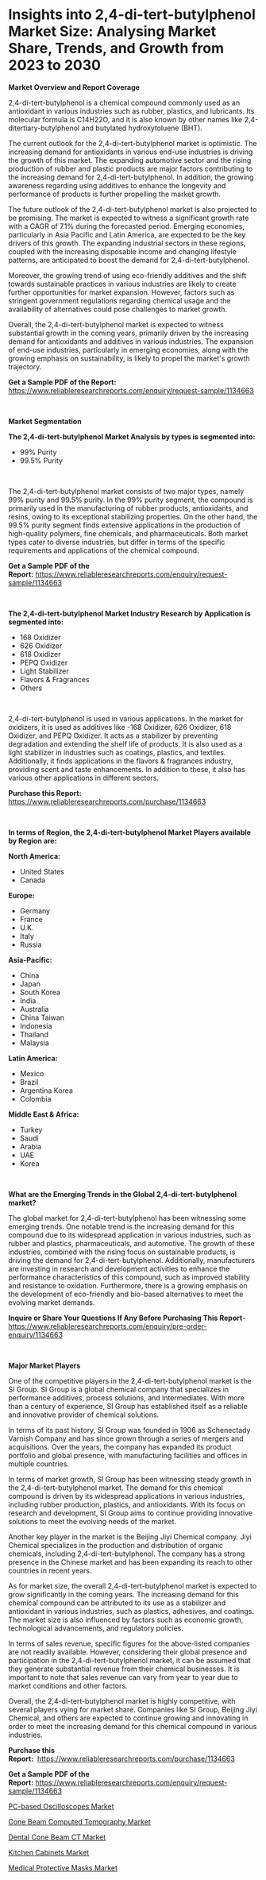 <p><h1>Insights into 2,4-di-tert-butylphenol Market Size: Analysing Market Share, Trends, and Growth from 2023 to 2030</h1></p><p><strong>Market Overview and Report Coverage</strong></p>
<p><p>2,4-di-tert-butylphenol is a chemical compound commonly used as an antioxidant in various industries such as rubber, plastics, and lubricants. Its molecular formula is C14H22O, and it is also known by other names like 2,4-ditertiary-butylphenol and butylated hydroxytoluene (BHT).</p><p>The current outlook for the 2,4-di-tert-butylphenol market is optimistic. The increasing demand for antioxidants in various end-use industries is driving the growth of this market. The expanding automotive sector and the rising production of rubber and plastic products are major factors contributing to the increasing demand for 2,4-di-tert-butylphenol. In addition, the growing awareness regarding using additives to enhance the longevity and performance of products is further propelling the market growth.</p><p>The future outlook of the 2,4-di-tert-butylphenol market is also projected to be promising. The market is expected to witness a significant growth rate with a CAGR of 7.1% during the forecasted period. Emerging economies, particularly in Asia Pacific and Latin America, are expected to be the key drivers of this growth. The expanding industrial sectors in these regions, coupled with the increasing disposable income and changing lifestyle patterns, are anticipated to boost the demand for 2,4-di-tert-butylphenol.</p><p>Moreover, the growing trend of using eco-friendly additives and the shift towards sustainable practices in various industries are likely to create further opportunities for market expansion. However, factors such as stringent government regulations regarding chemical usage and the availability of alternatives could pose challenges to market growth.</p><p>Overall, the 2,4-di-tert-butylphenol market is expected to witness substantial growth in the coming years, primarily driven by the increasing demand for antioxidants and additives in various industries. The expansion of end-use industries, particularly in emerging economies, along with the growing emphasis on sustainability, is likely to propel the market's growth trajectory.</p></p>
<p><strong>Get a Sample PDF of the Report:</strong> <a href="https://www.reliableresearchreports.com/enquiry/request-sample/1134663">https://www.reliableresearchreports.com/enquiry/request-sample/1134663</a></p>
<p>&nbsp;</p>
<p><strong>Market Segmentation</strong></p>
<p><strong>The 2,4-di-tert-butylphenol Market Analysis by types is segmented into:</strong></p>
<p><ul><li>99% Purity</li><li>99.5% Purity</li></ul></p>
<p>&nbsp;</p>
<p><p>The 2,4-di-tert-butylphenol market consists of two major types, namely 99% purity and 99.5% purity. In the 99% purity segment, the compound is primarily used in the manufacturing of rubber products, antioxidants, and resins, owing to its exceptional stabilizing properties. On the other hand, the 99.5% purity segment finds extensive applications in the production of high-quality polymers, fine chemicals, and pharmaceuticals. Both market types cater to diverse industries, but differ in terms of the specific requirements and applications of the chemical compound.</p></p>
<p><strong>Get a Sample PDF of the Report:</strong>&nbsp;<a href="https://www.reliableresearchreports.com/enquiry/request-sample/1134663">https://www.reliableresearchreports.com/enquiry/request-sample/1134663</a></p>
<p>&nbsp;</p>
<p><strong>The 2,4-di-tert-butylphenol Market Industry Research by Application is segmented into:</strong></p>
<p><ul><li>168 Oxidizer</li><li>626 Oxidizer</li><li>618 Oxidizer</li><li>PEPQ Oxidizer</li><li>Light Stabilizer</li><li>Flavors & Fragrances</li><li>Others</li></ul></p>
<p>&nbsp;</p>
<p><p>2,4-di-tert-butylphenol is used in various applications. In the market for oxidizers, it is used as additives like -168 Oxidizer, 626 Oxidizer, 618 Oxidizer, and PEPQ Oxidizer. It acts as a stabilizer by preventing degradation and extending the shelf life of products. It is also used as a light stabilizer in industries such as coatings, plastics, and textiles. Additionally, it finds applications in the flavors & fragrances industry, providing scent and taste enhancements. In addition to these, it also has various other applications in different sectors.</p></p>
<p><strong>Purchase this Report:</strong>&nbsp; <a href="https://www.reliableresearchreports.com/purchase/1134663">https://www.reliableresearchreports.com/purchase/1134663</a></p>
<p>&nbsp;</p>
<p><strong>In terms of Region, the 2,4-di-tert-butylphenol Market Players available by Region are:</strong></p>
<p>
    <p> <strong> North America: </strong>
        <ul>
            <li>United States</li>
            <li>Canada</li>
        </ul>
        </p> 
    <p> <strong> Europe: </strong>
        <ul>
            <li>Germany</li>
            <li>France</li>
            <li>U.K.</li>
            <li>Italy</li>
            <li>Russia</li>
        </ul>
        </p> 
    <p> <strong> Asia-Pacific: </strong>
        <ul>
            <li>China</li>
            <li>Japan</li>
            <li>South Korea</li>
            <li>India</li>
            <li>Australia</li>
            <li>China Taiwan</li>
            <li>Indonesia</li>
            <li>Thailand</li>
            <li>Malaysia</li>
        </ul>
        </p> 
    <p> <strong> Latin America: </strong>
        <ul>
            <li>Mexico</li>
            <li>Brazil</li>
            <li>Argentina Korea</li>
            <li>Colombia</li>
        </ul>
        </p> 
    <p> <strong> Middle East & Africa: </strong>
        <ul>
            <li>Turkey</li>
            <li>Saudi</li>
            <li>Arabia</li>
            <li>UAE</li>
            <li>Korea</li>
        </ul>
    </p>
    </p>
<p>&nbsp;</p>
<p><strong>What are the Emerging Trends in the Global 2,4-di-tert-butylphenol market?</strong></p>
<p><p>The global market for 2,4-di-tert-butylphenol has been witnessing some emerging trends. One notable trend is the increasing demand for this compound due to its widespread application in various industries, such as rubber and plastics, pharmaceuticals, and automotive. The growth of these industries, combined with the rising focus on sustainable products, is driving the demand for 2,4-di-tert-butylphenol. Additionally, manufacturers are investing in research and development activities to enhance the performance characteristics of this compound, such as improved stability and resistance to oxidation. Furthermore, there is a growing emphasis on the development of eco-friendly and bio-based alternatives to meet the evolving market demands.</p></p>
<p><strong>Inquire or Share Your Questions If Any Before Purchasing This Report</strong>- <a href="https://www.reliableresearchreports.com/enquiry/pre-order-enquiry/1134663">https://www.reliableresearchreports.com/enquiry/pre-order-enquiry/1134663</a></p>
<p>&nbsp;</p>
<p><strong>Major Market Players</strong></p>
<p><p>One of the competitive players in the 2,4-di-tert-butylphenol market is the SI Group. SI Group is a global chemical company that specializes in performance additives, process solutions, and intermediates. With more than a century of experience, SI Group has established itself as a reliable and innovative provider of chemical solutions.</p><p>In terms of its past history, SI Group was founded in 1906 as Schenectady Varnish Company and has since grown through a series of mergers and acquisitions. Over the years, the company has expanded its product portfolio and global presence, with manufacturing facilities and offices in multiple countries.</p><p>In terms of market growth, SI Group has been witnessing steady growth in the 2,4-di-tert-butylphenol market. The demand for this chemical compound is driven by its widespread applications in various industries, including rubber production, plastics, and antioxidants. With its focus on research and development, SI Group aims to continue providing innovative solutions to meet the evolving needs of the market.</p><p>Another key player in the market is the Beijing Jiyi Chemical company. Jiyi Chemical specializes in the production and distribution of organic chemicals, including 2,4-di-tert-butylphenol. The company has a strong presence in the Chinese market and has been expanding its reach to other countries in recent years.</p><p>As for market size, the overall 2,4-di-tert-butylphenol market is expected to grow significantly in the coming years. The increasing demand for this chemical compound can be attributed to its use as a stabilizer and antioxidant in various industries, such as plastics, adhesives, and coatings. The market size is also influenced by factors such as economic growth, technological advancements, and regulatory policies.</p><p>In terms of sales revenue, specific figures for the above-listed companies are not readily available. However, considering their global presence and participation in the 2,4-di-tert-butylphenol market, it can be assumed that they generate substantial revenue from their chemical businesses. It is important to note that sales revenue can vary from year to year due to market conditions and other factors.</p><p>Overall, the 2,4-di-tert-butylphenol market is highly competitive, with several players vying for market share. Companies like SI Group, Beijing Jiyi Chemical, and others are expected to continue growing and innovating in order to meet the increasing demand for this chemical compound in various industries.</p></p>
<p><strong>Purchase this Report:</strong>&nbsp;&nbsp;<a href="https://www.reliableresearchreports.com/purchase/1134663">https://www.reliableresearchreports.com/purchase/1134663</a></p>
<p></p>
<p><strong>Get a Sample PDF of the Report:</strong>&nbsp;<a href="https://www.reliableresearchreports.com/enquiry/request-sample/1134663">https://www.reliableresearchreports.com/enquiry/request-sample/1134663</a></p>
<p><p><a href="https://www.linkedin.com/pulse/pc-based-oscilloscopes-market-insights-players-forecast/">PC-based Oscilloscopes Market</a></p><p><a href="https://www.linkedin.com/pulse/cone-beam-computed-tomography-market-share-amp-new-trends/">Cone Beam Computed Tomography Market</a></p><p><a href="https://www.linkedin.com/pulse/dental-cone-beam-ct-market-research-report-unlocks/">Dental Cone Beam CT Market</a></p><p><a href="https://medium.com/@nathanl41025/kitchen-cabinets-market-size-and-market-trends-complete-industry-overview-2023-to-2030-887a6953a3a0">Kitchen Cabinets Market</a></p><p><a href="https://medium.com/@maryg156987/medical-protective-masks-market-trends-forecast-and-competitive-analysis-to-2030-c55d421b531e">Medical Protective Masks Market</a></p></p>